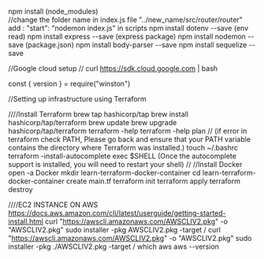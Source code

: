 

npm install (node_modules)  
 //change the folder name in index.js file
"../new_name/src/router/router"
add : "start": "nodemon index.js" in scripts
npm install dotenv --save (env read)
npm install express --save (express package)
npm install nodemon --save (package.json)
npm install body-parser --save
npm install sequelize --save

//Google cloud setup
// curl https://sdk.cloud.google.com | bash

const { version } = require("winston")

//Setting up infrastructure using Terraform

////Install Terraform
brew tap hashicorp/tap
brew install hashicorp/tap/terraform
brew update
brew upgrade hashicorp/tap/terraform
terraform -help
terraform -help plan
// (if error in terraform check PATH, Please go back and ensure that your PATH variable contains the directory where Terraform was installed.)
touch ~/.bashrc
terraform -install-autocomplete
exec $SHELL (Once the autocomplete support is installed, you will need to restart your shell)
// //Install Docker
open -a Docker
mkdir learn-terraform-docker-container
cd learn-terraform-docker-container
create main.tf
terraform init
terraform apply
terraform destroy

////EC2 INSTANCE ON AWS
https://docs.aws.amazon.com/cli/latest/userguide/getting-started-install.html
curl "https://awscli.amazonaws.com/AWSCLIV2.pkg" -o "AWSCLIV2.pkg"
sudo installer -pkg AWSCLIV2.pkg -target /
curl "https://awscli.amazonaws.com/AWSCLIV2.pkg" -o "AWSCLIV2.pkg"
sudo installer -pkg ./AWSCLIV2.pkg -target /
which aws
aws --version
